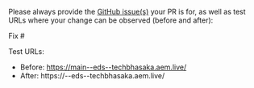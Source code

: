 Please always provide the [GitHub issue(s)](../issues) your PR is for, as well as test URLs where your change can be observed (before and after):

Fix #<gh-issue-id>

Test URLs:
- Before: https://main--eds--techbhasaka.aem.live/
- After: https://<branch>--eds--techbhasaka.aem.live/
